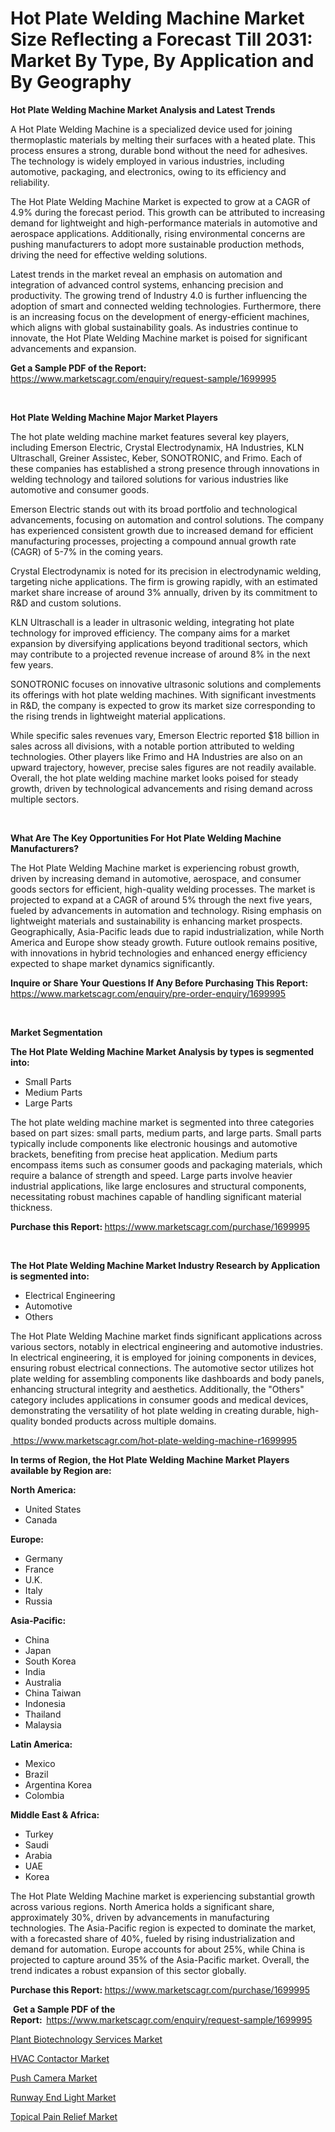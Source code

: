 <p><h1>Hot Plate Welding Machine Market Size Reflecting a Forecast Till 2031: Market By Type, By Application and By Geography</h1></p><p><strong>Hot Plate Welding Machine Market Analysis and Latest Trends</strong></p>
<p><p>A Hot Plate Welding Machine is a specialized device used for joining thermoplastic materials by melting their surfaces with a heated plate. This process ensures a strong, durable bond without the need for adhesives. The technology is widely employed in various industries, including automotive, packaging, and electronics, owing to its efficiency and reliability.</p><p>The Hot Plate Welding Machine Market is expected to grow at a CAGR of 4.9% during the forecast period. This growth can be attributed to increasing demand for lightweight and high-performance materials in automotive and aerospace applications. Additionally, rising environmental concerns are pushing manufacturers to adopt more sustainable production methods, driving the need for effective welding solutions.</p><p>Latest trends in the market reveal an emphasis on automation and integration of advanced control systems, enhancing precision and productivity. The growing trend of Industry 4.0 is further influencing the adoption of smart and connected welding technologies. Furthermore, there is an increasing focus on the development of energy-efficient machines, which aligns with global sustainability goals. As industries continue to innovate, the Hot Plate Welding Machine market is poised for significant advancements and expansion.</p></p>
<p><strong>Get a Sample PDF of the Report:&nbsp;</strong> <a href="https://www.marketscagr.com/enquiry/request-sample/1699995?utm_campaign=1332&utm_medium=2&utm_source=Github&utm_content=ia&utm_term=21102024&utm_id=hot-plate-welding-machine">https://www.marketscagr.com/enquiry/request-sample/1699995</a></p>
<p>&nbsp;</p>
<p><strong>Hot Plate Welding Machine Major Market Players</strong></p>
<p><p>The hot plate welding machine market features several key players, including Emerson Electric, Crystal Electrodynamix, HA Industries, KLN Ultraschall, Greiner Assistec, Keber, SONOTRONIC, and Frimo. Each of these companies has established a strong presence through innovations in welding technology and tailored solutions for various industries like automotive and consumer goods.</p><p>Emerson Electric stands out with its broad portfolio and technological advancements, focusing on automation and control solutions. The company has experienced consistent growth due to increased demand for efficient manufacturing processes, projecting a compound annual growth rate (CAGR) of 5-7% in the coming years. </p><p>Crystal Electrodynamix is noted for its precision in electrodynamic welding, targeting niche applications. The firm is growing rapidly, with an estimated market share increase of around 3% annually, driven by its commitment to R&D and custom solutions.</p><p>KLN Ultraschall is a leader in ultrasonic welding, integrating hot plate technology for improved efficiency. The company aims for a market expansion by diversifying applications beyond traditional sectors, which may contribute to a projected revenue increase of around 8% in the next few years. </p><p>SONOTRONIC focuses on innovative ultrasonic solutions and complements its offerings with hot plate welding machines. With significant investments in R&D, the company is expected to grow its market size corresponding to the rising trends in lightweight material applications.</p><p>While specific sales revenues vary, Emerson Electric reported $18 billion in sales across all divisions, with a notable portion attributed to welding technologies. Other players like Frimo and HA Industries are also on an upward trajectory, however, precise sales figures are not readily available. Overall, the hot plate welding machine market looks poised for steady growth, driven by technological advancements and rising demand across multiple sectors.</p></p>
<p>&nbsp;</p>
<p><strong>What Are The Key Opportunities For Hot Plate Welding Machine Manufacturers?</strong></p>
<p><p>The Hot Plate Welding Machine market is experiencing robust growth, driven by increasing demand in automotive, aerospace, and consumer goods sectors for efficient, high-quality welding processes. The market is projected to expand at a CAGR of around 5% through the next five years, fueled by advancements in automation and technology. Rising emphasis on lightweight materials and sustainability is enhancing market prospects. Geographically, Asia-Pacific leads due to rapid industrialization, while North America and Europe show steady growth. Future outlook remains positive, with innovations in hybrid technologies and enhanced energy efficiency expected to shape market dynamics significantly.</p></p>
<p><strong>Inquire or Share Your Questions If Any Before Purchasing This Report:</strong> <a href="https://www.marketscagr.com/enquiry/pre-order-enquiry/1699995?utm_campaign=1332&utm_medium=2&utm_source=Github&utm_content=ia&utm_term=21102024&utm_id=hot-plate-welding-machine">https://www.marketscagr.com/enquiry/pre-order-enquiry/1699995</a></p>
<p>&nbsp;</p>
<p><strong>Market Segmentation</strong></p>
<p><strong>The Hot Plate Welding Machine Market Analysis by types is segmented into:</strong></p>
<p><ul><li>Small Parts</li><li>Medium Parts</li><li>Large Parts</li></ul></p>
<p><p>The hot plate welding machine market is segmented into three categories based on part sizes: small parts, medium parts, and large parts. Small parts typically include components like electronic housings and automotive brackets, benefiting from precise heat application. Medium parts encompass items such as consumer goods and packaging materials, which require a balance of strength and speed. Large parts involve heavier industrial applications, like large enclosures and structural components, necessitating robust machines capable of handling significant material thickness.</p></p>
<p><strong>Purchase this Report:&nbsp;</strong><a href="https://www.marketscagr.com/purchase/1699995?utm_campaign=1332&utm_medium=2&utm_source=Github&utm_content=ia&utm_term=21102024&utm_id=hot-plate-welding-machine">https://www.marketscagr.com/purchase/1699995</a></p>
<p>&nbsp;</p>
<p><strong>The Hot Plate Welding Machine Market Industry Research by Application is segmented into:</strong></p>
<p><ul><li>Electrical Engineering</li><li>Automotive</li><li>Others</li></ul></p>
<p><p>The Hot Plate Welding Machine market finds significant applications across various sectors, notably in electrical engineering and automotive industries. In electrical engineering, it is employed for joining components in devices, ensuring robust electrical connections. The automotive sector utilizes hot plate welding for assembling components like dashboards and body panels, enhancing structural integrity and aesthetics. Additionally, the "Others" category includes applications in consumer goods and medical devices, demonstrating the versatility of hot plate welding in creating durable, high-quality bonded products across multiple domains.</p></p>
<p><a href="https://www.marketscagr.com/hot-plate-welding-machine-r1699995?utm_campaign=1332&utm_medium=2&utm_source=Github&utm_content=ia&utm_term=21102024&utm_id=hot-plate-welding-machine">&nbsp;https://www.marketscagr.com/hot-plate-welding-machine-r1699995</a></p>
<p><strong>In terms of Region, the Hot Plate Welding Machine Market Players available by Region are:</strong></p>
<p>
    <p> <strong> North America: </strong>
        <ul>
            <li>United States</li>
            <li>Canada</li>
        </ul>
        </p> 
    <p> <strong> Europe: </strong>
        <ul>
            <li>Germany</li>
            <li>France</li>
            <li>U.K.</li>
            <li>Italy</li>
            <li>Russia</li>
        </ul>
        </p> 
    <p> <strong> Asia-Pacific: </strong>
        <ul>
            <li>China</li>
            <li>Japan</li>
            <li>South Korea</li>
            <li>India</li>
            <li>Australia</li>
            <li>China Taiwan</li>
            <li>Indonesia</li>
            <li>Thailand</li>
            <li>Malaysia</li>
        </ul>
        </p> 
    <p> <strong> Latin America: </strong>
        <ul>
            <li>Mexico</li>
            <li>Brazil</li>
            <li>Argentina Korea</li>
            <li>Colombia</li>
        </ul>
        </p> 
    <p> <strong> Middle East & Africa: </strong>
        <ul>
            <li>Turkey</li>
            <li>Saudi</li>
            <li>Arabia</li>
            <li>UAE</li>
            <li>Korea</li>
        </ul>
    </p>
    </p>
<p><p>The Hot Plate Welding Machine market is experiencing substantial growth across various regions. North America holds a significant share, approximately 30%, driven by advancements in manufacturing technologies. The Asia-Pacific region is expected to dominate the market, with a forecasted share of 40%, fueled by rising industrialization and demand for automation. Europe accounts for about 25%, while China is projected to capture around 35% of the Asia-Pacific market. Overall, the trend indicates a robust expansion of this sector globally.</p></p>
<p><strong>Purchase this Report: </strong><a href="https://www.marketscagr.com/purchase/1699995?utm_campaign=1332&utm_medium=2&utm_source=Github&utm_content=ia&utm_term=21102024&utm_id=hot-plate-welding-machine">https://www.marketscagr.com/purchase/1699995</a></p>
<p>&nbsp;<strong>Get a Sample PDF of the Report:&nbsp;&nbsp;</strong><a href="https://www.marketscagr.com/enquiry/request-sample/1699995?utm_campaign=1332&utm_medium=2&utm_source=Github&utm_content=ia&utm_term=21102024&utm_id=hot-plate-welding-machine">https://www.marketscagr.com/enquiry/request-sample/1699995</a></p>
<p><strong></strong></p>
<p><p><a href="https://www.linkedin.com/pulse/plant-biotechnology-services-market-refracting-trends-consumer-g08lf?utm_campaign=1332&utm_medium=2&utm_source=Github&utm_content=ia&utm_term=21102024&utm_id=hot-plate-welding-machine">Plant Biotechnology Services Market</a></p><p><a href="https://www.linkedin.com/pulse/hvac-contactor-market-size-share-analysis-growth-trends-forecast-nu65c?utm_campaign=1332&utm_medium=2&utm_source=Github&utm_content=ia&utm_term=21102024&utm_id=hot-plate-welding-machine">HVAC Contactor Market</a></p><p><a href="https://www.linkedin.com/pulse/push-camera-market-industry-trends-forecast-period-from-2024-vu6wc?utm_campaign=1332&utm_medium=2&utm_source=Github&utm_content=ia&utm_term=21102024&utm_id=hot-plate-welding-machine">Push Camera Market</a></p><p><a href="https://www.linkedin.com/pulse/evaluating-runway-end-light-market-trends-growth-opportunities-nklsc?utm_campaign=1332&utm_medium=2&utm_source=Github&utm_content=ia&utm_term=21102024&utm_id=hot-plate-welding-machine">Runway End Light Market</a></p><p><a href="https://www.linkedin.com/pulse/topical-pain-relief-market-trends-strategic-insights-2024-qnvrf?utm_campaign=1332&utm_medium=2&utm_source=Github&utm_content=ia&utm_term=21102024&utm_id=hot-plate-welding-machine">Topical Pain Relief Market</a></p></p>